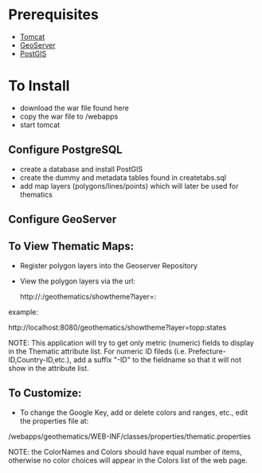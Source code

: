 Prerequisites
=============
* [Tomcat](http://tomcat.apache.org)
* [GeoServer](http://www.geoserver.org)
* [PostGIS](http://www.postgis.org)

To Install
==========
* download the war file found here
* copy the war file to <tomcat dir>/webapps
* start tomcat

Configure PostgreSQL
--------------------
* create a database and install PostGIS
* create the dummy and metadata tables found in createtabs.sql
* add map layers (polygons/lines/points) which will later be used for thematics 

Configure GeoServer
-------------------

To View Thematic Maps:
----------------------
* Register polygon layers into the Geoserver Repository
* View the polygon layers via the url:

   http://<host>:<port>/geothematics/showtheme?layer=<namespace>:<layer name>

example:

   http://localhost:8080/geothematics/showtheme?layer=topp:states

NOTE: This application will try to get only metric (numeric) fields to
      display in the Thematic attribute list. For numeric ID fileds 
      (i.e. Prefecture-ID,Country-ID,etc.), add a suffix "-ID" to the 
      fieldname so that it will not show in the attribute list.

To Customize:
-------------

* To change the Google Key, add or delete colors and ranges, etc., edit
the properties file at:

<tomcat dir>/webapps/geothematics/WEB-INF/classes/properties/thematic.properties

NOTE: the ColorNames and Colors should have equal number of items, otherwise
      no color choices will appear in the Colors list of the web page.
